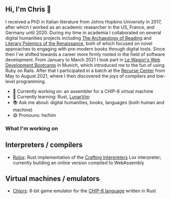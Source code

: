 ## Hi, I'm Chris 👋

I received a PhD in Italian literature from Johns Hopkins University in 2017, after which I worked as an academic researcher in the US, France, and Germany until 2020. During my time in academia I collaborated on several digital humanities projects including [The Archaeology of Reading](bookwheel.org/) and [Literary Polemics of the Renaissance](https://obvil.sorbonne-universite.fr/projets/gongora-et-les-querelles-litteraires-de-la-renaissance), both of which focused on novel approaches to engaging with pre-modern books through digital tools. Since then I've shifted towards a career more firmly rooted in the field of software development. From January to March 2021 I took part in [Le Wagon's Web Development Bootcamp](https://www.lewagon.com/munich) in Munich, which introduced me to the fun of using Ruby on Rails. After that I participated in a batch at the [Recurse Center](https://www.recurse.com/) from May to August 2021, where I then discovered the joys of compilers and low-level programming.

- :robot: Currently working on: an assembler for a CHIP-8 virtual machine
- 🌱 Currently learning: Rust, [LunarVim](https://www.lunarvim.org/)
- :books: Ask me about: digital humanities, books, languages (both human and machine)
- 😄 Pronouns: he/him
<!-- - ⚡ Fun fact:  -->

### What I'm working on

## Interpreters / compilers
* [Rulox](https://github.com/ChrisRG/rulox): Rust implementation of the [Crafting Interpreters](https://craftinginterpreters.com/) Lox interpreter; currently building an online version compiled to WebAssembly

## Virtual machines / emulators
* [Chiprs](https://github.com/ChrisRG/chiprs): 8-bit game emulator for the [CHIP-8 language](https://en.wikipedia.org/wiki/CHIP-8) written in Rust
